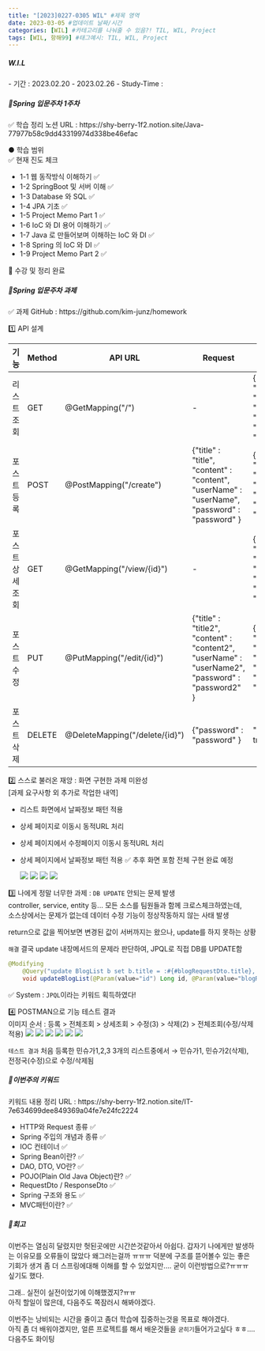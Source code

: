 ```yaml
---
title: "[2023]0227-0305 WIL" #제목 영역
date: 2023-03-05 #업데이트 날짜/시간
categories: [WIL] #카테고리를 나눠줄 수 있음?! TIL, WIL, Project
tags: [WIL, 항해99] #태그예시: TIL, WIL, Project
---
```


<h5><strong>W.I.L</strong></h5>   
- 기간 : 2023.02.20 - 2023.02.26   
- Study-Time : 
  
<h5><strong>📌Spring 입문주차 1주차</strong></h5>
✅ 학습 정리 노션 URL : https://shy-berry-1f2.notion.site/Java-77977b58c9dd43319974d338be46efac

● 학습 범위  
✅ 현재 진도 체크

- 1-1 웹 동작방식 이해하기 ✅
- 1-2 SpringBoot 및 서버 이해 ✅
- 1-3 Database 와 SQL ✅
- 1-4 JPA 기초 ✅
- 1-5 Project Memo Part 1 ✅
- 1-6 IoC 와 DI 용어 이해하기 ✅
- 1-7 Java 로 만들어보며 이해하는 IoC 와 DI ✅
- 1-8 Spring 의 IoC 와 DI ✅
- 1-9 Project Memo Part 2 ✅

📌 수강 및 정리 완료

<h5><strong>📌Spring 입문주차 과제</strong></h5>
✅ 과제 GitHub : https://github.com/kim-junz/homework

1️⃣ API 설계

| 기능             | Method | API URL                        | Request                                                                                           | Response                                                                        |
| ---------------- | ------ | ------------------------------ | ------------------------------------------------------------------------------------------------- | ------------------------------------------------------------------------------- |
| 리스트 조회      | GET    | @GetMapping("/")               | -                                                                                                 | {"createdAt", "modifiedAt", "id", "userName", "title", "contents", "password" } |
| 포스트 등록      | POST   | @PostMapping("/create")        | {"title" : "title", "content" : "content", "userName" : "userName", "password" : "password" }     | {"createdAt", "modifiedAt", "id", "userName", "title", "contents", "password" } |
| 포스트 상세 조회 | GET    | @GetMapping("/view/{id}")      | -                                                                                                 | {"createdAt", "modifiedAt", "id", "userName", "title", "contents", "password" } |
| 포스트 수정      | PUT    | @PutMapping("/edit/{id}")      | {"title" : "title2", "content" : "content2", "userName" : "userName2", "password" : "password2" } | {"createdAt", "modifiedAt", "id", "userName", "title", "contents", "password" } |
| 포스트 삭제      | DELETE | @DeleteMapping("/delete/{id}") | {"password" : "password" }                                                                        | "success": true                                                                 |

2️⃣ 스스로 불러온 재앙 : 화면 구현한 과제 미완성  
[과제 요구사항 외 추가로 작업한 내역]

- 리스트 화면에서 날짜정보 패턴 적용
- 상세 페이지로 이동시 동적URL 처리
- 상세 페이지에서 수정페이지 이동시 동적URL 처리
- 상세 페이지에서 날짜정보 패턴 적용
✅ 추후 화면 포함 전체 구현 완료 예정

  <img src="https://github.com/kim-junz/kim-junz.github.io/blob/main/_posts/2023/post_img/23-03-05/01.png?raw=true">
  <img src="https://github.com/kim-junz/kim-junz.github.io/blob/main/_posts/2023/post_img/23-03-05/02.png?raw=true">
  <img src="https://github.com/kim-junz/kim-junz.github.io/blob/main/_posts/2023/post_img/23-03-05/03.png?raw=true">
  <img src="https://github.com/kim-junz/kim-junz.github.io/blob/main/_posts/2023/post_img/23-03-05/04.png?raw=true">

3️⃣ 나에게 정말 너무한 과제 : `DB UPDATE` 안되는 문제 발생  
controller, service, entity 등... 모든 소스를 팀원들과 함께 크로스체크하였는데,  
소스상에서는 문제가 없는데 데이터 수정 기능이 정상작동하지 않는 사태 발생

return으로 값을 찍어보면 변경된 값이 서버까지는 왔으나, update를 하지 못하는 상황

`해결`
결국 update 내장메서드의 문제라 판단하여, JPQL로 직접 DB를 UPDATE함

```java
@Modifying
    @Query("update BlogList b set b.title = :#{#blogRequestDto.title}, b.contents = :#{#blogRequestDto.contents}, b.userName = :#{#blogRequestDto.userName}, b.password = :#{#blogRequestDto.password} where b.id = :id")
    void updateBlogList(@Param(value="id") Long id, @Param(value="blogRequestDto") BlogRequestDto blogRequestDto);
```

✅ System : `JPQL`이라는 키워드 획득하였다!

4️⃣ POSTMAN으로 기능 테스트 결과  
이미지 순서 : 등록 > 전체조회 > 상세조회 > 수정(3) > 삭제(2) > 전체조회(수정/삭제 적용)
<img src="https://github.com/kim-junz/kim-junz.github.io/blob/main/_posts/2023/post_img/23-03-05/05.png?raw=true">
<img src="https://github.com/kim-junz/kim-junz.github.io/blob/main/_posts/2023/post_img/23-03-05/06.png?raw=true">
<img src="https://github.com/kim-junz/kim-junz.github.io/blob/main/_posts/2023/post_img/23-03-05/11.png?raw=true">
<img src="https://github.com/kim-junz/kim-junz.github.io/blob/main/_posts/2023/post_img/23-03-05/07.png?raw=true">
<img src="https://github.com/kim-junz/kim-junz.github.io/blob/main/_posts/2023/post_img/23-03-05/09.png?raw=true">
<img src="https://github.com/kim-junz/kim-junz.github.io/blob/main/_posts/2023/post_img/23-03-05/10.png?raw=true">

`테스트 결과` 처음 등록한 민슈가1,2,3 3개의 리스트중에서 → 민슈가1, 민슈가2(삭제), 전정국(수정)으로 수정/삭제됨

<h5><strong>📌이번주의 키워드</strong></h5>
키워드 내용 정리 URL : https://shy-berry-1f2.notion.site/IT-7e634699dee849369a04fe7e24fc2224

- HTTP와 Request 종류 ✅
- Spring 주입의 개념과 종류 ✅
- IOC 컨테이너 ✅
- Spring Bean이란? ✅
- DAO, DTO, VO란? ✅
- POJO(Plain Old Java Object)란? ✅
- RequestDto / ResponseDto ✅
- Spring 구조와 용도 ✅
- MVC패턴이란? ✅

<h5><strong>📌회고</strong></h5>
이번주는 열심히 달렸지만 헛된곳에만 시간쓴것같아서 아쉽다.    
갑자기 나에게만 발생하는 이유모를 오류들이 많았다 왜그러는걸까 ㅠㅠㅠ    
덕분에 구조를 뜯어볼수 있는 좋은 기회가 생겨 좀 더 스프링에대해 이해를 할 수 있었지만....     
굳이 이런방법으로?ㅠㅠㅠ 싶기도 했다.

그래.. 실전이 실전이었기에 이해했겠지?ㅠㅠ  
아직 할일이 많은데, 다음주도 쪽잠러시 해봐야겠다.

이번주는 낭비되는 시간을 줄이고 좀더 학습에 집중하는것을 목표로 해야겠다.  
아직 좀 더 배워야겠지만, 얼른 프로젝트를 해서 배운것들을 `굳히기`들어가고싶다 ㅎㅎ....  
다음주도 화이팅
